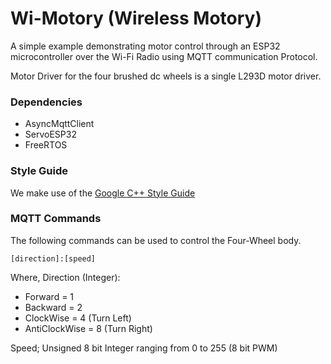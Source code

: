 # Wi-Motory (Wireless Motory)
A simple example demonstrating motor control through an ESP32 microcontroller over the Wi-Fi Radio using MQTT communication Protocol.

Motor Driver for the four brushed dc wheels is a single L293D motor driver.

### Dependencies
- AsyncMqttClient
- ServoESP32
- FreeRTOS

### Style Guide
We make use of the [Google C++ Style Guide](https://google.github.io/styleguide/cppguide.html)

### MQTT Commands
The following commands can be used to control the Four-Wheel body.


```[direction]:[speed]```


Where, 
Direction (Integer):
- Forward = 1
- Backward = 2
- ClockWise = 4 (Turn Left)
- AntiClockWise = 8 (Turn Right)

Speed; Unsigned 8 bit Integer ranging from 0 to 255 (8 bit PWM)
